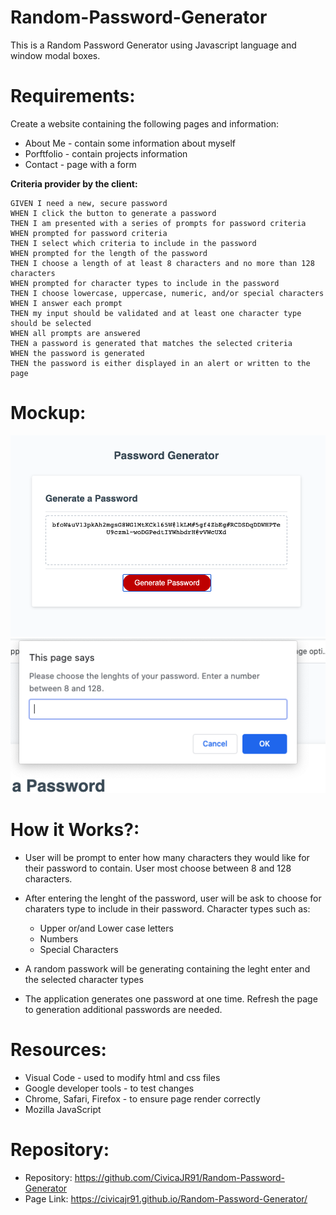 # Random-Password-Generator

This is a Random Password Generator using Javascript language and window modal boxes.

# Requirements:

Create a website containing the following pages and information:

* About Me - contain some information about myself
* Porftfolio - contain projects information
* Contact - page with a form

**Criteria provider by the client:**

```
GIVEN I need a new, secure password
WHEN I click the button to generate a password
THEN I am presented with a series of prompts for password criteria
WHEN prompted for password criteria
THEN I select which criteria to include in the password
WHEN prompted for the length of the password
THEN I choose a length of at least 8 characters and no more than 128 characters
WHEN prompted for character types to include in the password
THEN I choose lowercase, uppercase, numeric, and/or special characters
WHEN I answer each prompt
THEN my input should be validated and at least one character type should be selected
WHEN all prompts are answered
THEN a password is generated that matches the selected criteria
WHEN the password is generated
THEN the password is either displayed in an alert or written to the page
```


# Mockup:

![Random Password Generator](Assets/Random_Pass_Generator.png)
![Modal_Box](Assets/modal_box_example.png)



# How it Works?:

* User will be prompt to enter how many characters they would like for their password to contain. 
User most choose between 8 and 128 characters.

* After entering the lenght of the password, user will be ask to choose for charaters type to include in their password. Character types such as:
    * Upper or/and Lower case letters
    * Numbers
    * Special Characters
* A random passwork will be generating containing the leght enter and the selected character types
* The application generates one password at one time. Refresh the page to generation additional passwords are needed.

# Resources:

* Visual Code - used to modify html and css files
* Google developer tools - to test changes
* Chrome, Safari, Firefox - to ensure page render correctly
* Mozilla JavaScript

# Repository:

* Repository: https://github.com/CivicaJR91/Random-Password-Generator
* Page Link: https://civicajr91.github.io/Random-Password-Generator/




